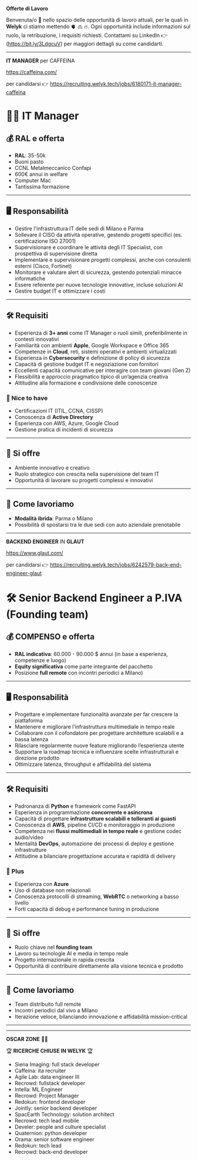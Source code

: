 
**Offerte di Lavoro**

Benvenuta/o 🖖 nello spazio delle opportunità di lavoro attuali, per le quali in **Welyk** ci stiamo mettendo 🫀 🫁 🔥. Ogni opportunità include informazioni sul ruolo, la retribuzione, i requisiti richiesti.
Contattami su LinkedIn 👉 (https://bit.ly/3LdgcuV) per maggiori dettagli su come candidarti.


---

**IT MANAGER** per CAFFEINA 

https://caffeina.com/

per candidarsi 👉 https://recruiting.welyk.tech/jobs/6180171-it-manager-caffeina



# 👨‍💻 IT Manager

## 💰 RAL e offerta
- **RAL**: 35-50k  
- Buoni pasto  
- CCNL Metalmeccanico Confapi  
- 600€ annui in welfare  
- Computer Mac  
- Tantissima formazione  

---

## 🖥 Responsabilità
- Gestire l'infrastruttura IT delle sedi di Milano e Parma  
- Sollevare il CISO da attività operative, gestendo progetti specifici (es. certificazione ISO 27001)  
- Supervisionare e coordinare le attività degli IT Specialist, con prospettiva di supervisione diretta  
- Implementare e supervisionare progetti complessi, anche con consulenti esterni (Cisco, Fortinet)  
- Monitorare e valutare alert di sicurezza, gestendo potenziali minacce informatiche  
- Essere referente per nuove tecnologie innovative, incluse soluzioni AI  
- Gestire budget IT e ottimizzare i costi  

---

## 🛠 Requisiti
- Esperienza di **3+ anni** come IT Manager o ruoli simili, preferibilmente in contesti innovativi  
- Familiarità con ambienti **Apple**, Google Workspace e Office 365  
- Competenze in **Cloud**, reti, sistemi operativi e ambienti virtualizzati  
- Esperienza in **Cybersecurity** e definizione di policy di sicurezza  
- Capacità di gestione budget IT e negoziazione con fornitori  
- Eccellenti capacità comunicative per interagire con team giovani (Gen Z)  
- Flessibilità e approccio pragmatico tipico di un’agenzia creativa  
- Attitudine alla formazione e condivisione delle conoscenze  

### 🔑 Nice to have
- Certificazioni IT (ITIL, CCNA, CISSP)  
- Conoscenza di **Active Directory**  
- Esperienza con AWS, Azure, Google Cloud  
- Gestione pratica di incidenti di sicurezza  

---

## 🤝 Si offre
- Ambiente innovativo e creativo  
- Ruolo strategico con crescita nella supervisione del team IT  
- Opportunità di lavorare su progetti complessi e innovativi  

---

## 🚗 Come lavoriamo
- **Modalità ibrida**: Parma o Milano  
- Possibilità di spostarsi tra le due sedi con auto aziendale prenotabile  



---



**BACKEND ENGINEER** IN **GLAUT**

https://www.glaut.com/

per candidarsi 👉 https://recruiting.welyk.tech/jobs/6242579-back-end-engineer-glaut




# 🛠️ Senior Backend Engineer a P.IVA (Founding team)

## 💰 COMPENSO e offerta
- **RAL indicativa**: 60.000 - 90.000 $ annui (in base a esperienza, competenze e luogo)  
- **Equity significativa** come parte integrante del pacchetto  
- Posizione **full remote** con incontri periodici a Milano)  

---

## 🖥 Responsabilità
- Progettare e implementare funzionalità avanzate per far crescere la piattaforma  
- Mantenere e migliorare l’infrastruttura multimediale in tempo reale  
- Collaborare con il cofondatore per progettare architetture scalabili e a bassa latenza  
- Rilasciare regolarmente nuove feature migliorando l’esperienza utente  
- Supportare la roadmap tecnica e influenzare scelte infrastrutturali e direzione prodotto  
- Ottimizzare latenza, throughput e affidabilità del sistema  

---

## 🛠 Requisiti
- Padronanza di **Python** e framework come FastAPI  
- Esperienza in programmazione **concorrente e asincrona**  
- Capacità di progettare **infrastrutture scalabili e tolleranti ai guasti**  
- Conoscenza di **AWS**, pipeline CI/CD e monitoraggio in produzione  
- Competenza nei **flussi multimediali in tempo reale** e gestione codec audio/video  
- Mentalità **DevOps**, automazione dei processi di deploy e gestione infrastrutture  
- Attitudine a bilanciare progettazione accurata e rapidità di delivery  

### 🔑 Plus
- Esperienza con **Azure**  
- Uso di database non relazionali  
- Conoscenza protocolli di streaming, **WebRTC** o networking a basso livello  
- Forti capacità di debug e performance tuning in produzione  

---

## 🤝 Si offre
- Ruolo chiave nel **founding team**  
- Lavoro su tecnologie AI e media in tempo reale  
- Progetto internazionale in rapida crescita  
- Opportunità di contribuire direttamente alla visione tecnica e prodotto  

---

## 🚀 Come lavoriamo
- Team distribuito full remote  
- Incontri periodici dal vivo a Milano  
- Iterazione veloce, bilanciando innovazione e affidabilità mission-critical  

---








---

**OSCAR ZONE** ✌🏼

🏆 **RICERCHE CHIUSE IN WELYK** 🏆

- Siena Imaging: full stack developer
- Caffeina: ita recruiter
- Agile Lab: data engineer III
- Recrowd: fullstack developer
- Intella: ML Engineer
- Recrowd: Project Manager
- Redokun: frontend developer
- Jointly: senior backend developer
- SpacEarth Technology: solution architect
- Recrowd: tech lead mobile
- Develer: people and culture specialist
- Quaternion: python developer
- Orama: senior software engineer
- Redokun: tech lead
- Recrowd: back-end developer
